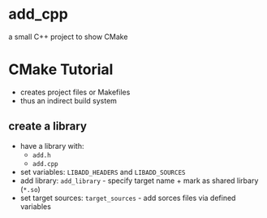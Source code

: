 # add_cpp
a small C++ project to show CMake

# CMake Tutorial
- creates project files or Makefiles
- thus an indirect build system

## create a library
- have a library with:
  - `add.h`
  - `add.cpp`
- set variables: `LIBADD_HEADERS` and `LIBADD_SOURCES`
- add library:
  `add_library` - specify target name + mark as shared lirbary (`*.so`)
- set target sources:
  `target_sources` - add sorces files via defined variables
